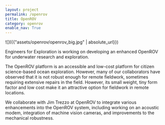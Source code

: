 ```yaml
---
layout: project
permalink: /openrov
title: OpenROV
category: openrov
enable_nav: True
---
```

![]({{"assets/openrov/openrov_big.jpg" | absolute_url}})

 

Engineers for Exploration is working on developing an enhanced OpenROV for underwater research and exploration.

The OpenROV platform is an accessible and low-cost platform for citizen science-based ocean exploration. However, many of our collaborators have observed that it is not robust enough for remote fieldwork, sometimes requiring extensive repairs in the field. However, its small weight, tiny form factor and low cost make it an attractive option for fieldwork in remote locations.

We collaborate with Jim Trezzo at OpenROV to integrate various enhancements into the OpenROV system, including working on an acoustic modem, integration of machine vision cameras, and improvements to the mechanical robustness.    